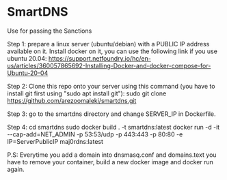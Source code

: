 # SmartDNS
Use for passing the Sanctions



Step 1:
prepare a linux server (ubuntu/debian) with a PUBLIC IP address available on it.
Install docker on it, you can use the following link if you use ubuntu 20.04:
https://support.netfoundry.io/hc/en-us/articles/360057865692-Installing-Docker-and-docker-compose-for-Ubuntu-20-04


Step 2:
Clone this repo onto your server using this command (you have to install git first using "sudo apt install git"):
sudo git clone https://github.com/arezoomaleki/smartdns.git


Step 3:
go to the smartdns directory and change SERVER_IP in Dockerfile.



Step 4:
cd smartdns
sudo docker build . -t smartdns:latest
docker run -d -it --cap-add=NET_ADMIN -p 53:53/udp -p 443:443 -p 80:80 -e IP=ServerPublicIP maj0rdns:latest

P.S:
Everytime you add a domain into dnsmasq.conf and domains.text you have to remove your container, build a new docker image and docker run again.
